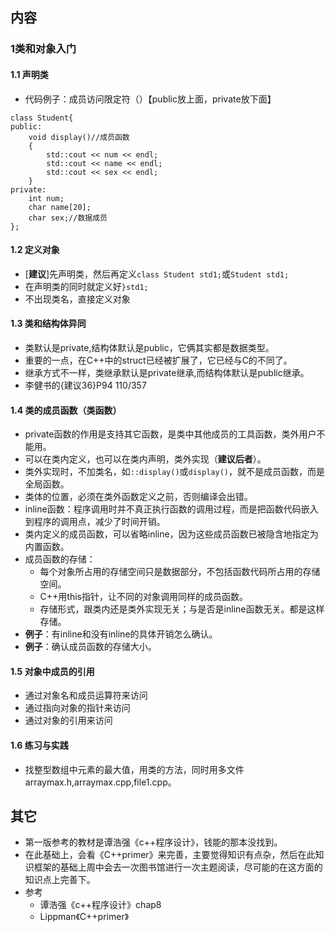 ##  内容
###  1类和对象入门
####  1.1 声明类
+ 代码例子：成员访问限定符（）【public放上面，private放下面】
```
class Student{
public:
	void display()//成员函数
	{
		std::cout << num << endl;
		std::cout << name << endl;
		std::cout << sex << endl;
	}
private:
	int num;
	char name[20];
	char sex;//数据成员
};
```

####  1.2 定义对象
+ [**建议**]先声明类，然后再定义```class Student std1;```或```Student std1;```
+ 在声明类的同时就定义好```}std1;```
+ 不出现类名，直接定义对象

####  1.3 类和结构体异同
+ 类默认是private,结构体默认是public，它俩其实都是数据类型。
+ 重要的一点，在C++中的struct已经被扩展了，它已经与C的不同了。
+ 继承方式不一样，类继承默认是private继承,而结构体默认是public继承。
+ 李健书的{建议36}P94 110/357

####  1.4 类的成员函数（类函数）
+ private函数的作用是支持其它函数，是类中其他成员的工具函数，类外用户不能用。
+ 可以在类内定义，也可以在类内声明，类外实现（**建议后者**）。
+ 类外实现时，不加类名，如`::display()`或`display()`，就不是成员函数，而是全局函数。
+ 类体的位置，必须在类外函数定义之前，否则编译会出错。
+ inline函数：程序调用时并不真正执行函数的调用过程，而是把函数代码嵌入到程序的调用点，减少了时间开销。
+ 类内定义的成员函数，可以省略inline，因为这些成员函数已被隐含地指定为内置函数。
+ 成员函数的存储：
	+ 每个对象所占用的存储空间只是数据部分，不包括函数代码所占用的存储空间。
	+ C++用this指针，让不同的对象调用同样的成员函数。  
	+ 存储形式，跟类内还是类外实现无关；与是否是inline函数无关。都是这样存储。
+ **例子**：有inline和没有inline的具体开销怎么确认。
+ **例子**：确认成员函数的存储大小。

####  1.5 对象中成员的引用
+ 通过对象名和成员运算符来访问
+ 通过指向对象的指针来访问
+ 通过对象的引用来访问

####  1.6 练习与实践
+ 找整型数组中元素的最大值，用类的方法，同时用多文件arraymax.h,arraymax.cpp,file1.cpp。


##  其它
+ 第一版参考的教材是谭浩强《c++程序设计》，钱能的那本没找到。
+ 在此基础上，会看《C++primer》来完善，主要觉得知识有点杂，然后在此知识框架的基础上周中会去一次图书馆进行一次主题阅读，尽可能的在这方面的知识点上完善下。
+ 参考
	+ 谭浩强《c++程序设计》chap8
	+ Lippman《C++primer》